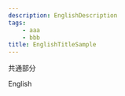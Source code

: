 ```yaml
---
description: EnglishDescription
tags:
    - aaa
    - bbb
title: EnglishTitleSample
---
```


共通部分



English
